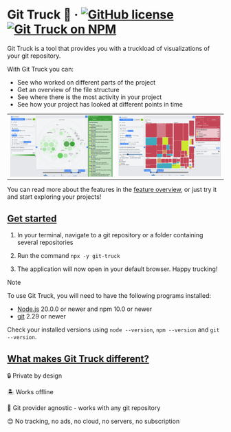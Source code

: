 # Git Truck 🚛 &middot; [![GitHub license](https://img.shields.io/badge/license-MIT-blue.svg)](https://github.com/git-truck/git-truck/blob/main/LICENSE) [![Git Truck on NPM](https://img.shields.io/npm/v/git-truck)](https://www.npmjs.com/git-truck)

Git Truck is a tool that provides you with a truckload of visualizations of your git repository.

With Git Truck you can:

- See who worked on different parts of the project
- Get an overview of the file structure
- See where there is the most activity in your project
- See how your project has looked at different points in time

|                                                                                           |                                                                                               |
| ----------------------------------------------------------------------------------------- | --------------------------------------------------------------------------------------------- |
| <img src="./teaser-images/readme1.png" alt="Where has the most work been done recently?"> | <img src="./teaser-images/readme2.png" alt="Who worked on different subsystems in the past?"> |

You can read more about the features in the [feature overview](https://git-truck.github.io/git-truck/GitTruckTeaser), or just try it and start exploring your projects!

## [Get started](#get-started)

1. In your terminal, navigate to a git repository or a folder containing several repositories

2. Run the command `npx -y git-truck`

3. The application will now open in your default browser. Happy trucking!

> [!NOTE]
> To use Git Truck, you will need to have the following programs installed:
>
> - [Node.js](https://nodejs.org/en/) 20.0.0 or newer and npm 10.0 or newer
> - [git](https://git-scm.com/downloads) 2.29 or newer
>
> Check your installed versions using `node --version`, `npm --version` and `git --version`.

## [What makes Git Truck different?](#what-makes-git-truck-different)

🔒 Private by design

🏝️ Works offline

🤷 Git provider agnostic - works with any git repository

😊 No tracking, no ads, no cloud, no servers, no subscription
